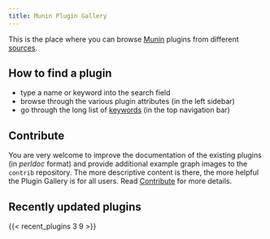 ```yaml
---
title: Munin Plugin Gallery
---
```


This is the place where you can browse [Munin](http://munin-monitoring.org) plugins from different [sources](/repositories/).

## How to find a plugin

* type a name or keyword into the search field
* browse through the various plugin attributes (in the left sidebar)
* go through the long list of [keywords](/keywords/) (in the top navigation bar)


## Contribute

You are very welcome to improve the documentation of the existing plugins (in *perldoc* format) and provide additional example graph images to the `contrib` repository. The more descriptive content is there, the more helpful the Plugin Gallery is for all users.
Read [Contribute](/contribute/) for more details.


## Recently updated plugins

{{< recent_plugins 3 9 >}}
